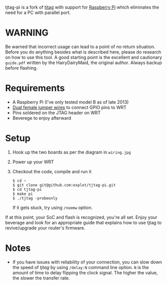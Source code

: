 tjtag-pi is a fork of [tjtag][] with support for [Raspberry Pi][pi]
which eliminates the need for a PC with parallel port.

WARNING
=======

Be warned that incorrect usage can lead to a point of no return
situation. Before you do anything besides what is described here, please
do research on how to use this tool. A good starting point is the
excellent and cautionary `guide.pdf` written by the HairyDairyMaid, the
original author. Always backup before flashing.

Requirements
============

 * A Raspberry Pi (I've only tested model B as of late 2013)
 * [Dual female jumper wires][jumper] to connect GPIO pins to WRT
 * Pins soldered on the JTAG header on WRT
 * Beverege to enjoy afterward

Setup
=====

 1. Hook up the two boards as per the diagram in `wiring.jpg`
 2. Power up your WRT
 3. Checkout the code, compile and run it

        $ cd ~
        $ git clone git@github.com:oxplot/tjtag-pi.git
        $ cd tjtag-pi
        $ make pi
        $ ./tjtag -probeonly

    If it gets stuck, try using `/noemw` option.

If at this point, your SoC and flash is recognized, you're all set.
Enjoy your beverage and look for an appropriate guide that explains how
to use tjtag to revive/upgrade your router's firmware.

Notes
=====

 * If you have issues with reliability of your connection, you can slow
   down the speed of _tjtag_ by using `/delay:N` command line option.
   `N` is the amount of time to delay flipping the clock signal. The
   higher the value, the slower the transfer rate.

[jumper]: http://www.seeedstudio.com/depot/1-pin-dualfemale-jumper-wire-100mm-50pcs-pack-p-260.html?cPath=44
[tjtag]: http://sourceforge.net/projects/tjtag/
[pi]: http://www.raspberrypi.org/
